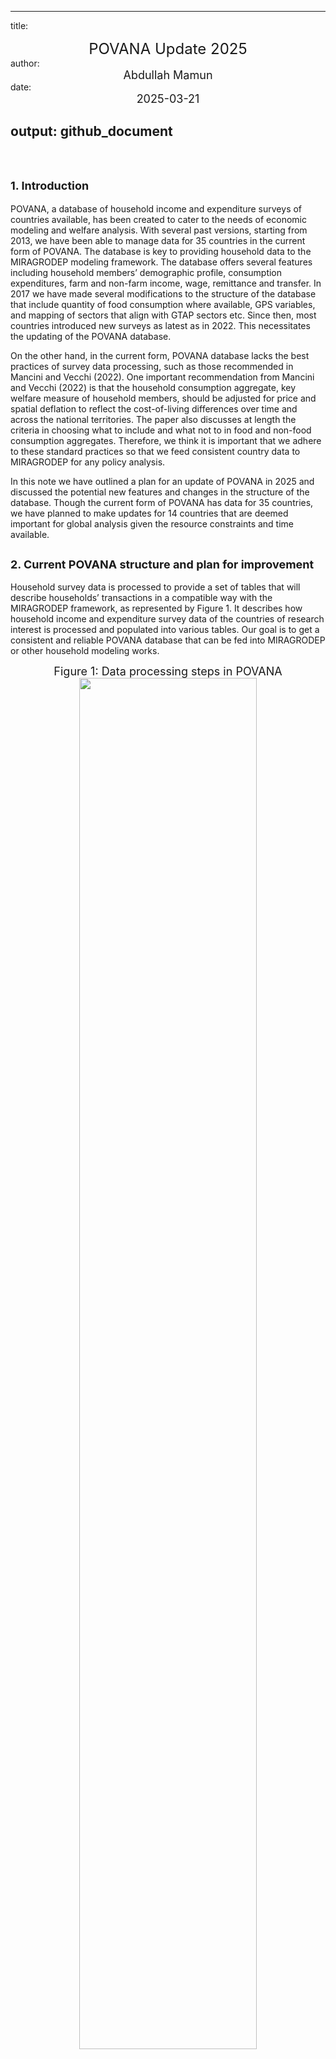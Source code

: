 ------------------------------------------------------------------------

title:
<center>
<font size="5"> POVANA Update 2025 </font>
</center>
author:
<center>
<font size="4"> Abdullah Mamun </font>
</center>
date:
<center>
<font size="4"> 2025-03-21 </font>
</center>

## output: github_document

<br>

## <font size="4"> 1. Introduction </font>

POVANA, a database of household income and expenditure surveys of
countries available, has been created to cater to the needs of economic
modeling and welfare analysis. With several past versions, starting from
2013, we have been able to manage data for 35 countries in the current
form of POVANA. The database is key to providing household data to the
MIRAGRODEP modeling framework. The database offers several features
including household members’ demographic profile, consumption
expenditures, farm and non-farm income, wage, remittance and transfer.
In 2017 we have made several modifications to the structure of the
database that include quantity of food consumption where available, GPS
variables, and mapping of sectors that align with GTAP sectors etc.
Since then, most countries introduced new surveys as latest as in 2022.
This necessitates the updating of the POVANA database.

On the other hand, in the current form, POVANA database lacks the best
practices of survey data processing, such as those recommended in
Mancini and Vecchi (2022). One important recommendation from Mancini and
Vecchi (2022) is that the household consumption aggregate, key welfare
measure of household members, should be adjusted for price and spatial
deflation to reflect the cost-of-living differences over time and across
the national territories. The paper also discusses at length the
criteria in choosing what to include and what not to in food and
non-food consumption aggregates. Therefore, we think it is important
that we adhere to these standard practices so that we feed consistent
country data to MIRAGRODEP for any policy analysis.

In this note we have outlined a plan for an update of POVANA in 2025 and
discussed the potential new features and changes in the structure of the
database. Though the current form of POVANA has data for 35 countries,
we have planned to make updates for 14 countries that are deemed
important for global analysis given the resource constraints and time
available.

## <font size="4"> 2. Current POVANA structure and plan for improvement </font>

Household survey data is processed to provide a set of tables that will
describe households’ transactions in a compatible way with the
MIRAGRODEP framework, as represented by Figure 1. It describes how
household income and expenditure survey data of the countries of
research interest is processed and populated into various tables. Our
goal is to get a consistent and reliable POVANA database that can be fed
into MIRAGRODEP or other household modeling works.

<font size="4">
<center>
Figure 1: Data processing steps in POVANA
</center>

</font>

<center>
<img src="POVANA_Data_Processing.png" style="width:75.0%" />
</center>

In the above flow chart, POVANA data as processed in R, contains several
tables, each with specific purpose or uses. All tables are connected
with unique Household ID (primary key in SQL language). Value data are
stored either in TRADEDATA (not harmonized, disaggregated) or JDATA
(harmonized, aggregated by commodity group and household). Keeping the
disaggregated data gives us the flexibility of appropriate aggregation
depending on the study objectives.

*Constructing consumption aggregates* <br> Mancini and Vecchi (2022)
describe four criteria for constructing National Consumption Aggregates
(NCA) . These include: (i) comprehensiveness, (2) relevance, (3) typical
consumption, and (4) valuation. POVANA update 2025 aims to maintain
these criteria when processing household survey data. Where possible, we
plan to include all consumption, including all monetary expenditures on
goods and services consumed plus the monetary value of all consumption
from income in kind, such as food produced on the family farm, and the
value of owner-occupied housing evaluated at market prices. Mancini and
Vecchi (2022) provide an excellent list of items for consideration in
table 4.1 on page 36, suggesting what to include and what not to
include. This will be a guiding principle in the update.

*Adjusting for price variation* <br> As argued in Mancini and Vecchi
(2022), we plan to implement price adjustment in consumption and income
aggregates so that we get real consumption and income value instead of
nominal values. This adjustment will reflect cost-of-living differences
over time and across countries. It is possible that we have appropriate
price deflators such as consumption price index or true cost-of-living
(TCLI) index.

*Robust income data* Processing income data, particularly those from
farm and nonfarm activities are important. In this regard, where
available we plan to process all sources of income including wage, farm
and nonfarm income, remittance, social security benefit, other transfer
income.

*Household strata* <br> In this update we also plan to introduce some
additional features in the structure, particularly in household
background. Currently, we process household members’ education,
occupation and industry in the background. To assess the impact of
global trade and environmental policies or price shocks on poverty, food
security and nutrition across different strata or sub-populations within
a country, we plan to construct these sub-populations, such as
agricultural self-employed , non-agricultural self-employed, rural wage
labor stratum , urban wage labor stratum etc.

*Mapping of sectors and commodities* <br> After standardizing the item
labels, we need to map commodities or services to code that keep
standard nomenclatures available in different international
classification systems. In this case we opted to follow GTAP
classification of codes or sectors in line with the need for MIRAGRODEP.
While we have kept three-lettered codes for non-food goods and services
same as in GTAP, we have customized foods and crop items so that we get
disaggregated level of information on production and consumption
expenditures by households.

*Sensitivity analysis and reproducibility* <br> Our goal is to provide
consistent and reliable POVANA data for any household modeling and
impact or distributional analysis. To achieve this, we will carry out
several sensitivity analyses at aggregate level and perform robustness
check. After addressing all issues related to outliers and missing data
imputation, the sensitivity analysis will be done to check if poverty
incidence and income aggregates conform with official data. In this
regard, we can check for cumulative distribution function of per capita
income or head count difference curves, as suggested in Mancini and
Vecchi (2022).

All data will be processed in R. Special attention will be given to
automate data processing as much as possible, particularly for commodity
mapping, imputation, and sensitivity analysis. Disaggregated data will
allow us to prepare data in other formats such as those being in used in
RIAPA model. R codes will be prepared and documented well so that
results can be reproduced efficiently and with greater accuracy.

## <font size="4"> 3. Update plan: list of priority countries </font>

The following table lists the countries for which household survey data
can be obtained. The last column identifies the countries which will be
updated with the current resources in 2025. A total of 14 countries
(indicated by ‘Yes’) are proposed here. Selection of countries is done
considering geographical coverage, country size and income groups.

<font size="4">
<center>
Table 1: List of countries
</center>
</font>
<center>

<img src="./Documentation/Table1_Countries.png" style="width:100.0%" />
</br>

</center>

## <font size="4"> 4. Final output </font>

Final output of this update will be a compilation of processed data
files in both gdx (compatible with GAMS) and rds (compatible in R)
format. Individual as well as one compiled file, identified by country
and year of survey, will be produced.

## <font size="4"> Reference </font>

Mancini, C., and Vecchi, G. (2022). On the construction of a consumption
aggregate for inequality and poverty analysis. World Bank Group.
Washington DC. <br>

<br> Hertel, T., Verma, M., Ivanic, M., Magalhaes, Ludena, C., and Rios,
Ana R. (2015). GTAP-POV: A framework for assessing the national poverty
impacts of global economic and environmental change. GTAP Technical
Paper No. 31, GTAP.
